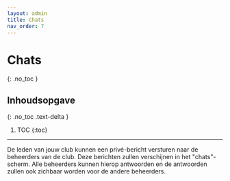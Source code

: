 ```yaml
---
layout: admin
title: Chats
nav_order: 7
---
```


# Chats
{: .no_toc }

## Inhoudsopgave
{: .no_toc .text-delta }

1. TOC
{:toc}

---

De leden van jouw club kunnen een privé-bericht versturen naar de beheerders van de club. Deze berichten zullen verschijnen in het "chats"-scherm. Alle beheerders kunnen hierop antwoorden en de antwoorden zullen ook zichbaar worden voor de andere beheerders. 

